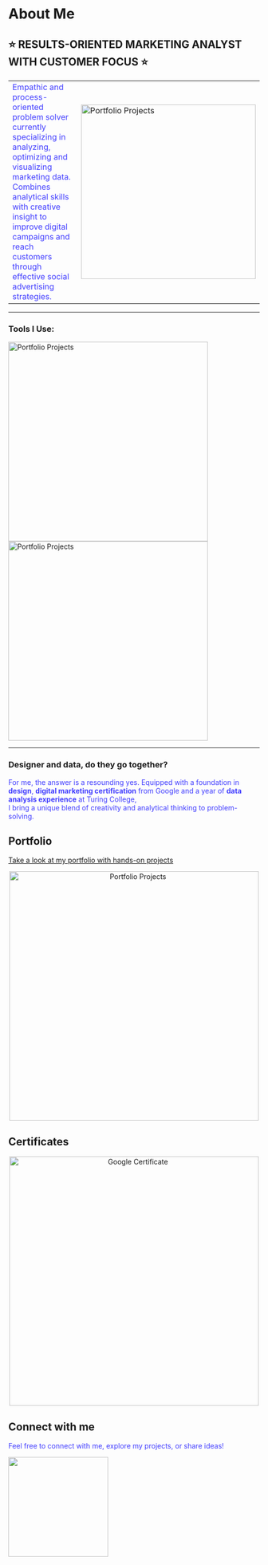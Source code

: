 # About Me

## ⭐ RESULTS-ORIENTED MARKETING ANALYST WITH CUSTOMER FOCUS ⭐
<table border="0">
  <tr>
    <td>
      <span style="color: #413DFF;">Empathic and process-oriented problem solver currently specializing in analyzing, optimizing and visualizing marketing data. Combines analytical skills with creative insight to improve digital campaigns and reach customers through effective social advertising strategies.</span>  
      <br>
      <span style="color: #413DFF;">
    </td>
    <td>
      <img src="https://github.com/user-attachments/assets/63ca7727-80d8-4676-86b2-a6e6659de320" alt="Portfolio Projects" width="350"/>
    </td>
  </tr>
</table>





---

### Tools I Use:
<img src="https://github.com/user-attachments/assets/ccfcc41a-464a-4f26-bd3f-2dc76804af7d" alt="Portfolio Projects" width="400"/>  

<img src="https://github.com/user-attachments/assets/7a2d0554-2f88-494c-97d8-3a2f658716bc" alt="Portfolio Projects" width="400"/>  

---

### Designer and data, do they go together? 
<span style="color: #413DFF;">For me, the answer is a resounding yes. Equipped with a foundation in **design**, **digital marketing certification** from Google and a year of **data analysis experience** at Turing College,  
I bring a unique blend of creativity and analytical thinking to problem-solving.</span>  

## Portfolio  
[Take a look at my portfolio with hands-on projects](https://neeltjedesignsdata.carrd.co/)  

<div align="center">
    <img src="https://github.com/user-attachments/assets/a92cc4dc-00ce-4302-814c-67fa1df9b57f" alt="Portfolio Projects" width="500"/>
</div>  

## Certificates

<div align="center">
    <img src="https://github.com/user-attachments/assets/ed13994c-47a3-4b12-a7b3-4146f1e46c7e" alt="Google Certificate" width="500"/>
</div>  

## Connect with me
<span style="color: #413DFF;">Feel free to connect with me, explore my projects, or share ideas!</span>  

<a href="https://www.linkedin.com/in/neeltjeschoenmaker/">
    <img src="https://img.shields.io/badge/Let's_Connect!-LinkedIn-blue" style="width: 200px; height: auto;"/>
</a>


